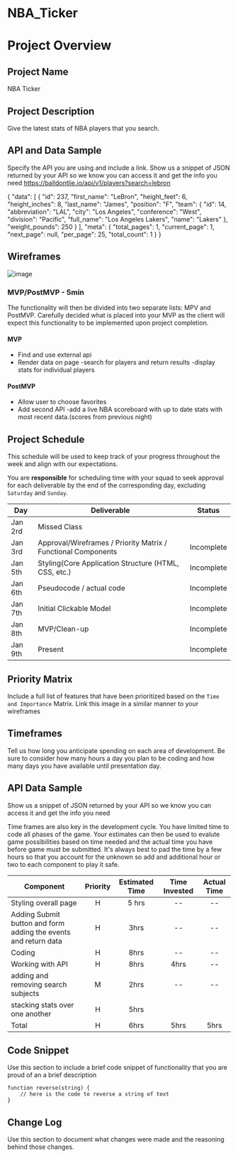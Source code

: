 # NBA_Ticker

# Project Overview

## Project Name
NBA Ticker

## Project Description

Give the latest stats of NBA players that you search.

## API and Data Sample

Specify the API you are using and include a link. Show us a snippet of JSON returned by your API so we know you can access it and get the info you need
https://balldontlie.io/api/v1/players?search=lebron

{
    "data": [
        {
            "id": 237,
            "first_name": "LeBron",
            "height_feet": 6,
            "height_inches": 8,
            "last_name": "James",
            "position": "F",
            "team": {
                "id": 14,
                "abbreviation": "LAL",
                "city": "Los Angeles",
                "conference": "West",
                "division": "Pacific",
                "full_name": "Los Angeles Lakers",
                "name": "Lakers"
            },
            "weight_pounds": 250
        }
    ],
    "meta": {
        "total_pages": 1,
        "current_page": 1,
        "next_page": null,
        "per_page": 25,
        "total_count": 1
    }
}

## Wireframes

![image](https://media.git.generalassemb.ly/user/25137/files/7bd9f680-2e1e-11ea-91e7-c0a8a5e803fb)


### MVP/PostMVP - 5min

The functionality will then be divided into two separate lists: MPV and PostMVP.  Carefully decided what is placed into your MVP as the client will expect this functionality to be implemented upon project completion.  

#### MVP 

- Find and use external api 
- Render data on page 
-search for players and return results
-display stats for individual players

#### PostMVP 
- Allow user to choose favorites 
- Add second API
-add a live NBA scoreboard with up to date stats with most recent data.(scores from previous night)

## Project Schedule

This schedule will be used to keep track of your progress throughout the week and align with our expectations.  

You are **responsible** for scheduling time with your squad to seek approval for each deliverable by the end of the corresponding day, excluding `Saturday` and `Sunday`.

|  Day | Deliverable | Status
|---|---| ---|
|Jan 2rd| Missed Class
|Jan 3rd| Approval/Wireframes / Priority Matrix / Functional Components | Incomplete
|Jan 5th| Styling(Core Application Structure (HTML, CSS, etc.) | Incomplete
|Jan 6th| Pseudocode / actual code | Incomplete
|Jan 7th| Initial Clickable Model  | Incomplete
|Jan 8th| MVP/Clean-up | Incomplete
|Jan 9th| Present | Incomplete

## Priority Matrix

Include a full list of features that have been prioritized based on the `Time and Importance` Matrix.  Link this image in a similar manner to your wireframes

## Timeframes

Tell us how long you anticipate spending on each area of development. Be sure to consider how many hours a day you plan to be coding and how many days you have available until presentation day.

## API Data Sample

Show us a snippet of JSON returned by your API so we know you can access it and get the info you need


Time frames are also key in the development cycle.  You have limited time to code all phases of the game.  Your estimates can then be used to evalute game possibilities based on time needed and the actual time you have before game must be submitted. It's always best to pad the time by a few hours so that you account for the unknown so add and additional hour or two to each component to play it safe.

| Component | Priority | Estimated Time | Time Invested | Actual Time |
| --- | :---: |  :---: | :---: | :---: |
| Styling overall page | H | 5 hrs | -- | -- |
| Adding Submit button and form adding the events and return data | H | 3hrs| -- | -- |
| Coding | H | 8hrs | -- | -- |`
| Working with API | H | 8hrs| 4hrs | -- | -- |
| adding and removing search subjects | M | 2hrs | -- | -- |
| stacking stats over one another | H | 5hrs | 
| Total | H | 6hrs| 5hrs | 5hrs |


## Code Snippet

Use this section to include a brief code snippet of functionality that you are proud of an a brief description  

```
function reverse(string) {
	// here is the code to reverse a string of text
}
```

## Change Log
 Use this section to document what changes were made and the reasoning behind those changes.  
